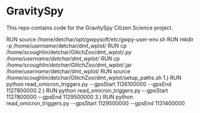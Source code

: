 # GravitySpy
This repo contains code for the GravitySpy Citizen Science project.

RUN source /home/detchar/opt/gwpysoft/etc/gwpy-user-env.sh
RUN mkdir -p /home/$username$/detchar/dmt_wplot/
RUN cp /home/scoughlin/detchar/GlitchZoo/dmt_wplot/*.py /home/$username$/detchar/dmt_wplot/
RUN cp /home/scoughlin/detchar/GlitchZoo/dmt_wplot/*.jar /home/$username$/detchar/dmt_wplot/
RUN source /home/scoughlin/detchar/GlitchZoo/dmt_wplot/setup_paths.sh
1.) RUN python read_omicron_triggers.py --gpsStart 1126100000 --gpsEnd 1127800000
2.) RUN python read_omicron_triggers.py --gpsStart 1127800000 --gpsEnd 1129500000
3.) RUN python read_omicron_triggers.py --gpsStart 1129500000 --gpsEnd 1131400000 
